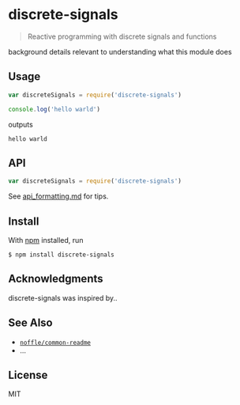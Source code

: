 # discrete-signals

> Reactive programming with discrete signals and functions

background details relevant to understanding what this module does

## Usage

```js
var discreteSignals = require('discrete-signals')

console.log('hello warld')
```

outputs

```
hello warld
```

## API

```js
var discreteSignals = require('discrete-signals')
```

See [api_formatting.md](api_formatting.md) for tips.

## Install

With [npm](https://npmjs.org/) installed, run

```
$ npm install discrete-signals
```

## Acknowledgments

discrete-signals was inspired by..

## See Also

- [`noffle/common-readme`](https://github.com/noffle/common-readme)
- ...

## License

MIT

